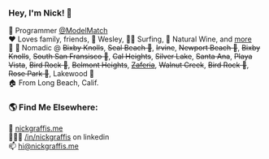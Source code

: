 
### Hey, I'm Nick! 👋
🤖 Programmer [@ModelMatch](https://github.com/model-match-inc)<br>
❤️ Loves family, friends, 🐶 Wesley, 🏄‍♂️ Surfing, 🍷 Natural Wine, and [more](https://nickgraffis.me)<br>
📍 🧌 Nomadic @ ~~Bixby Knolls~~, ~~Seal Beach 🦭~~, ~~Irvine~~, ~~Newport Beach 🌊~~, ~~Bixby Knolls~~, ~~South San Fransisco 🌉~~, ~~Cal Heights~~, ~~Silver Lake~~, ~~Santa Ana~~, ~~Playa Vista~~, ~~Bird Rock 🦤~~, ~~Belmont Heights~~, ~~[Zaferia](https://en.wikipedia.org/wiki/Zaferia,_Long_Beach)~~, ~~Walnut Creek~~, ~~Bird Rock 🦤~~, ~~Rose Park 🌹~~, Lakewood 🌳 <br>
🏠 From Long Beach, Calif. <br>

### 🌎 Find Me Elsewhere:
🚀 [nickgraffis.me](https://nickgraffis.me)<br>
👨🏻‍💼 [/in/nickgraffis](https://www.linkedin.com/in/nickgraffis/) on linkedin<br>
📫 [hi@nickgraffis.me](mailto:hi@nickgraffis.me)
<!--
**nickgraffis/nickgraffis** is a ✨ _special_ ✨ repository because its `README.md` (this file) appears on your GitHub profile.

Here are some ideas to get you started:

- 🔭 I’m currently working on ...
- 🌱 I’m currently learning ...
- 👯 I’m looking to collaborate on ...
- 🤔 I’m looking for help with ...
- 💬 Ask me about ...
- 📫 How to reach me: ...
- 😄 Pronouns: ...
- ⚡ Fun fact: ...
-->

